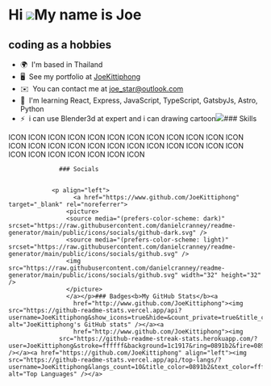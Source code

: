 Hi ![](https://user-images.githubusercontent.com/18350557/176309783-0785949b-9127-417c-8b55-ab5a4333674e.gif)My name is Joe
===========================================================================================================================

coding as a hobbies
-------------------

*   🌍  I'm based in Thailand
*   🖥️  See my portfolio at [JoeKittiphong](http://github.com/JoeKittiphong)
*   ✉️  You can contact me at [joe\_star@outlook.com](mailto:joe_star@outlook.com)
*   🧠  I'm learning React, Express, JavaScript, TypeScript, GatsbyJs, Astro, Python
*   ⚡  i can use Blender3d at expert and i can drawing cartoon<a href="https://www.github.com/JoeKittiphong" target="_blank" rel="noreferrer"><img
                  src="https://img.shields.io/github/followers/JoeKittiphong?logo=github&style=for-the-badge&color=0891b2&labelColor=1c1917" /></a>### Skills 
<p align="left">
ICON ICON ICON ICON ICON ICON ICON ICON ICON ICON ICON ICON ICON ICON ICON ICON ICON ICON ICON ICON ICON ICON ICON ICON ICON ICON ICON ICON ICON ICON ICON 
                    </p>
                    
                  ### Socials
                  
                  
                <p align="left">
                      <a href="https://www.github.com/JoeKittiphong" target="_blank" rel="noreferrer">
                    <picture>
                    <source media="(prefers-color-scheme: dark)" srcset="https://raw.githubusercontent.com/danielcranney/readme-generator/main/public/icons/socials/github-dark.svg" />
                    <source media="(prefers-color-scheme: light)" srcset="https://raw.githubusercontent.com/danielcranney/readme-generator/main/public/icons/socials/github.svg" />
                    <img src="https://raw.githubusercontent.com/danielcranney/readme-generator/main/public/icons/socials/github.svg" width="32" height="32" />
                    </picture>
                    </a></p>### Badges<b>My GitHub Stats</b><a
                      href="http://www.github.com/JoeKittiphong"><img src="https://github-readme-stats.vercel.app/api?username=JoeKittiphong&show_icons=true&hide=&count_private=true&title_color=0891b2&text_color=ffffff&icon_color=0891b2&bg_color=1c1917&hide_border=true&show_icons=true" alt="JoeKittiphong's GitHub stats" /></a><a
                      href="http://www.github.com/JoeKittiphong"><img
                  src="https://github-readme-streak-stats.herokuapp.com/?user=JoeKittiphong&stroke=ffffff&background=1c1917&ring=0891b2&fire=0891b2&currStreakNum=ffffff&currStreakLabel=0891b2&sideNums=ffffff&sideLabels=ffffff&dates=ffffff&hide_border=true" /></a><a href="https://github.com/JoeKittiphong" align="left"><img src="https://github-readme-stats.vercel.app/api/top-langs/?username=JoeKittiphong&langs_count=10&title_color=0891b2&text_color=ffffff&icon_color=0891b2&bg_color=1c1917&hide_border=true&locale=en&custom_title=Top%20%Languages" alt="Top Languages" /></a>
